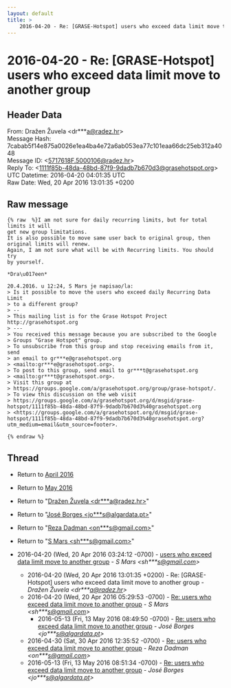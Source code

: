 ```yaml
---
layout: default
title: >
    2016-04-20 - Re: [GRASE-Hotspot] users who exceed data limit move to another group
---
```


# 2016-04-20 - Re: [GRASE-Hotspot] users who exceed data limit move to another group

## Header Data

From: Dražen Žuvela \<dr***a@radez.hr\><br>
Message Hash: 7cabab5f14e875a0026e1ea4ba4e72a6ab053ea77c101eaa66dc25eb312a4048<br>
Message ID: \<5717618F.5000106@radez.hr\><br>
Reply To: \<1111f85b-48da-48bd-87f9-9dadb7b670d3@grasehotspot.org\><br>
UTC Datetime: 2016-04-20 04:01:35 UTC<br>
Raw Date: Wed, 20 Apr 2016 13:01:35 +0200<br>

## Raw message

```
{% raw  %}I am not sure for daily recurring limits, but for total limits it will 
get new group limitations.
It is also possible to move same user back to original group, then 
original limits will renew.
Again, I am not sure what will be with Recurring limits. You should try 
by yourself.

*Dra\u017een*

20.4.2016. u 12:24, S Mars je napisao/la:
> Is it possible to move the users who exceed daily Recurring Data Limit 
> to a different group?
> -- 
> This mailing list is for the Grase Hotspot Project http://grasehotspot.org
> ---
> You received this message because you are subscribed to the Google 
> Groups "Grase Hotspot" group.
> To unsubscribe from this group and stop receiving emails from it, send 
> an email to gr***e@grasehotspot.org 
> <mailto:gr***e@grasehotspot.org>.
> To post to this group, send email to gr***t@grasehotspot.org 
> <mailto:gr***t@grasehotspot.org>.
> Visit this group at 
> https://groups.google.com/a/grasehotspot.org/group/grase-hotspot/.
> To view this discussion on the web visit 
> https://groups.google.com/a/grasehotspot.org/d/msgid/grase-hotspot/1111f85b-48da-48bd-87f9-9dadb7b670d3%40grasehotspot.org 
> <https://groups.google.com/a/grasehotspot.org/d/msgid/grase-hotspot/1111f85b-48da-48bd-87f9-9dadb7b670d3%40grasehotspot.org?utm_medium=email&utm_source=footer>.

{% endraw %}
```

## Thread

+ Return to [April 2016](/archive/2016/04)
+ Return to [May 2016](/archive/2016/05)

+ Return to "[Dražen Žuvela <dr***a<span>@</span>radez.hr>](/authors/dr___a_at_radez_hr)"
+ Return to "[José Borges <jo***s<span>@</span>algardata.pt>](/authors/jo___s_at_algardata_pt)"
+ Return to "[Reza Dadman <on***s<span>@</span>gmail.com>](/authors/on___s_at_gmail_com)"
+ Return to "[S Mars <sh***s<span>@</span>gmail.com>](/authors/sh___s_at_gmail_com)"

+ 2016-04-20 (Wed, 20 Apr 2016 03:24:12 -0700) - [users who exceed data limit move to another group](/archive/2016/04/3d61b01adeed60f8529ffe8913f49072153e95e43e84d508dbdd3909d3933b2e) - _S Mars \<sh***s@gmail.com\>_
  + 2016-04-20 (Wed, 20 Apr 2016 13:01:35 +0200) - Re: [GRASE-Hotspot] users who exceed data limit move to another group - _Dražen Žuvela \<dr***a@radez.hr\>_
  + 2016-04-20 (Wed, 20 Apr 2016 05:29:53 -0700) - [Re: users who exceed data limit move to another group](/archive/2016/04/7afcaecafb86c1b7c218e4af4847e17764afd178c864a08d65d9d4fb0dd39729) - _S Mars \<sh***s@gmail.com\>_
    + 2016-05-13 (Fri, 13 May 2016 08:49:50 -0700) - [Re: users who exceed data limit move to another group](/archive/2016/05/af4ec4abe82199bf2a32cbc8e199d544157bba4a3aa7f5dfd36684626e28e897) - _José Borges \<jo***s@algardata.pt\>_
  + 2016-04-30 (Sat, 30 Apr 2016 12:35:52 -0700) - [Re: users who exceed data limit move to another group](/archive/2016/04/286327fa6993c74a06e7cb49aef7946511435112519b891edeb5769cd6b135a0) - _Reza Dadman \<on***s@gmail.com\>_
  + 2016-05-13 (Fri, 13 May 2016 08:51:34 -0700) - [Re: users who exceed data limit move to another group](/archive/2016/05/05cc25871945fb4d7e6286a976c5ff54a342c34c134b95fdd668fb28ab4c10c8) - _José Borges \<jo***s@algardata.pt\>_

